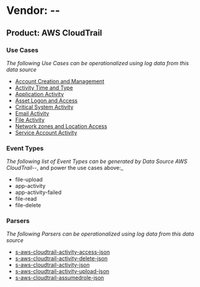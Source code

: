 Vendor: --
==========
Product: AWS CloudTrail
-----------------------

### Use Cases

_The following Use Cases can be operationalized using log data from this data source_

* [Account Creation and Management](../UseCases/usecase_account_creation_and_management.md)
* [Activity Time  and Type](../UseCases/usecase_activity_time__and_type.md)
* [Application Activity](../UseCases/usecase_application_activity.md)
* [Asset Logon and Access](../UseCases/usecase_asset_logon_and_access.md)
* [Critical System Activity](../UseCases/usecase_critical_system_activity.md)
* [Email Activity](../UseCases/usecase_email_activity.md)
* [File Activity](../UseCases/usecase_file_activity.md)
* [Network zones and Location Access](../UseCases/usecase_network_zones_and_location_access.md)
* [Service Account Activity](../UseCases/usecase_service_account_activity.md)


### Event Types

_The following list of Event Types can be generated by Data Source AWS CloudTrail_--, and power the use cases above:_

- file-upload
- app-activity
- app-activity-failed
- file-read
- file-delete


### Parsers

_The following Parsers can be operationalized using log data from this data source_

* [s-aws-cloudtrail-activity-access-json](../Parsers/parserContent_s-aws-cloudtrail-activity-access-json.md)
* [s-aws-cloudtrail-activity-delete-json](../Parsers/parserContent_s-aws-cloudtrail-activity-delete-json.md)
* [s-aws-cloudtrail-activity-json](../Parsers/parserContent_s-aws-cloudtrail-activity-json.md)
* [s-aws-cloudtrail-activity-upload-json](../Parsers/parserContent_s-aws-cloudtrail-activity-upload-json.md)
* [s-aws-cloudtrail-assumedrole-json](../Parsers/parserContent_s-aws-cloudtrail-assumedrole-json.md)
